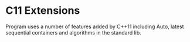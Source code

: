 # C11 Extensions
Program uses a number of features added by C++11 including Auto, latest sequential containers and algorithms in the standard lib.

 
